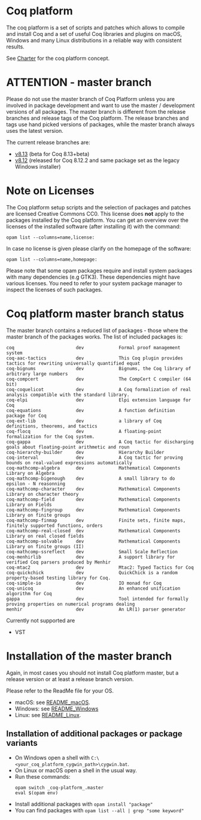 # Coq platform

The coq platform is a set of scripts and patches which allows to compile and install Coq and
a set of useful Coq libraries and plugins on macOS, Windows and many Linux distributions in a
reliable way with consistent results.

See [Charter](charter.md) for the coq platform concept.

# **ATTENTION - master branch**

Please do not use the master branch of Coq Platform unless you are involved in package development and want to use the master / development versions of all packages. The master branch is different from the release branches and release tags of the Coq platform. The release branches and tags use hand picked versions of packages, while the master branch always uses the latest version.

The current release branches are:
- [v8.13](https://github.com/coq/platform/tree/v8.13) (beta for Coq 8.13+beta)
- [v8.12](https://github.com/coq/platform/tree/v8.12) (released for Coq 8.12.2 and same package set as the legacy Windows installer)

# Note on Licenses

The Coq platform setup scripts and the selection of packages and patches are licensed Creative Commons CC0.
This license does **not** apply to the packages installed by the Coq platform.
You can get an overview over the licenses of the installed software (after installing it)
with the command:
```
opam list --columns=name,license:
```
In case no license is given please clarify on the homepage of the software:
```
opam list --columns=name,homepage:
```
Please note that some opam packages require and install system packages with many dependencies (e.g GTK3).
These dependencies might have various licenses. You need to refer to your system package manager to
inspect the licenses of such packages.

# Coq platform master branch status

The master branch contains a reduced list of packages - those where the master branch of the packages works.
The list of included packages is:
```
coq                       dev             Formal proof management system
coq-aac-tactics           dev             This Coq plugin provides tactics for rewriting universally quantified equat
coq-bignums               dev             Bignums, the Coq library of arbitrary large numbers
coq-compcert              dev             The CompCert C compiler (64 bit)
coq-coquelicot            dev             A Coq formalization of real analysis compatible with the standard library.
coq-elpi                  dev             Elpi extension language for Coq
coq-equations             dev             A function definition package for Coq
coq-ext-lib               dev             a library of Coq definitions, theorems, and tactics
coq-flocq                 dev             A floating-point formalization for the Coq system.
coq-gappa                 dev             A Coq tactic for discharging goals about floating-point arithmetic and roun
coq-hierarchy-builder     dev             Hierarchy Builder
coq-interval              dev             A Coq tactic for proving bounds on real-valued expressions automatically
coq-mathcomp-algebra      dev             Mathematical Components Library on Algebra
coq-mathcomp-bigenough    dev             A small library to do epsilon - N reasonning
coq-mathcomp-character    dev             Mathematical Components Library on character theory
coq-mathcomp-field        dev             Mathematical Components Library on Fields
coq-mathcomp-fingroup     dev             Mathematical Components Library on finite groups
coq-mathcomp-finmap       dev             Finite sets, finite maps, finitely supported functions, orders
coq-mathcomp-real-closed  dev             Mathematical Components Library on real closed fields
coq-mathcomp-solvable     dev             Mathematical Components Library on finite groups (II)
coq-mathcomp-ssreflect    dev             Small Scale Reflection
coq-menhirlib             dev             A support library for verified Coq parsers produced by Menhir
coq-mtac2                 dev             Mtac2: Typed Tactics for Coq
coq-quickchick            dev             QuickChick is a random property-based testing library for Coq.
coq-simple-io             dev             IO monad for Coq
coq-unicoq                dev             An enhanced unification algorithm for Coq
gappa                     dev             Tool intended for formally proving properties on numerical programs dealing
menhir                    dev             An LR(1) parser generator
```
Currently not supported are
- VST

# Installation of the master branch

Again, in most cases you should not install Coq platform master, but a release version or at least a release branch version.

Please refer to the ReadMe file for your OS.

- macOS: see [README_macOS](README_macOS.md).
- Windows: see [README_Windows](README_Windows.md)
- Linux: see [README_Linux](README_Linux.md).

## Installation of additional packages or package variants

- On Windows open a shell with `C:\<your_coq_platform_cygwin_path>\cygwin.bat`.
- On Linux or macOS open a shell in the usual way.
- Run these commands:
    ```
    opam switch _coq-platform_.master
    eval $(opam env)
    ```
- Install additional packages with `opam install "package"`
- You can find packages with `opam list --all | grep "some keyword"`

